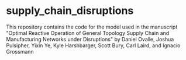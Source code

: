 # supply_chain_disruptions
This repository contains the code for the model used in the manuscript "Optimal Reactive Operation of General Topology Supply Chain and Manufacturing Networks under Disruptions" by Daniel Ovalle, Joshua Pulsipher, Yixin Ye, Kyle Harshbarger, Scott Bury, Carl Laird, and Ignacio Grossmann
